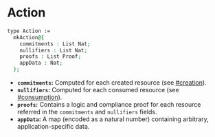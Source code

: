 # Action

```agda
type Action :=
  mkAction@{
    commitments : List Nat;
    nullifiers : List Nat;
    proofs : List Proof;
    appData : Nat;
  };
```

* **`commitments`:** Computed for each created resource (see [#creation](../learn/resources/#creation "mention")).
* **`nullifiers`:** Computed for each consumed resource (see [#consumption](../learn/resources/#consumption "mention")).
* **`proofs`:** Contains a logic and compliance proof for each resource referred in the `commitments` and `nullifiers` fields.
* **`appData`:** A map (encoded as a natural number) containing arbitrary, application-specific data.
